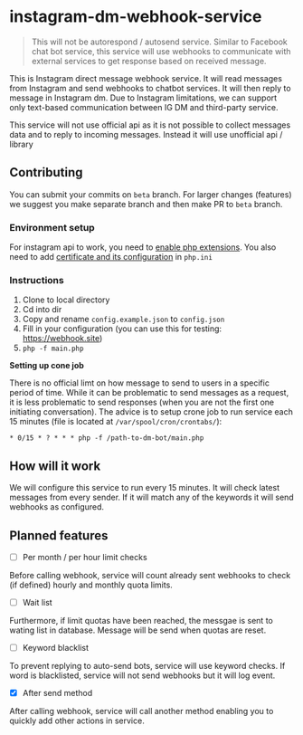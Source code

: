 # instagram-dm-webhook-service

> This will not be autorespond / autosend service. Similar to Facebook chat bot service, this service will use webhooks to communicate with external services to get response based on received message.


This is Instagram direct message webhook service. It will read messages from Instagram and send webhooks to chatbot services. It will then reply to message in Instagram dm. Due to Instagram limitations, we can support only text-based communication between IG DM and third-party service.

This service will not use official api as it is not possible to collect messages data and to reply to incoming messages. Instead it will use unofficial api / library


## Contributing
You can submit your commits on `beta` branch. For larger changes (features) we suggest you make separate branch and then make PR to `beta` branch.

### Environment setup
For instagram api to work, you need to [enable php extensions](https://github.com/mgp25/Instagram-API/wiki/Dependencies). You also need to add [certificate and its configuration](https://stackoverflow.com/questions/24611640/curl-60-ssl-certificate-unable-to-get-local-issuer-certificate) in `php.ini`

### Instructions

1. Clone to local directory
2. Cd into dir
3. Copy and rename `config.example.json` to `config.json`
4. Fill in your configuration (you can use this for testing: https://webhook.site)
5. `php -f main.php`

**Setting up cone job**

There is no official limt on how message to send to users in a specific period of time. While it can be problematic to send messages as a request, it is less problematic to send responses (when you are not the first one initiating conversation). The advice is to setup crone job to run service each 15 minutes (file is located at `/var/spool/cron/crontabs/`):

```
* 0/15 * ? * * * php -f /path-to-dm-bot/main.php
```

## How will it work
We will configure this service to run every 15 minutes. It will check latest messages from every sender. If it will match any of the keywords it will send webhooks as configured.

## Planned features

- [ ] Per month / per hour limit checks

Before calling webhook, service will count already sent webhooks to check (if defined) hourly and monthly quota limits. 

- [ ] Wait list

Furthermore, if limit quotas have been reached, the messgae is sent to wating list in database. Message will be send when quotas are reset.

- [ ] Keyword blacklist

To prevent replying to auto-send bots, service will use keyword checks. If word is blacklisted, service will not send webhooks but it will log event.

- [x] After send method

After calling webhook, service will call another method enabling you to quickly add other actions in service.
